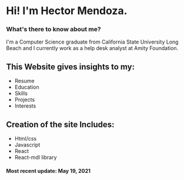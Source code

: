 # Hi! I'm Hector Mendoza.
 
### What's there to know about me?
I'm a Computer Science graduate from California State University Long Beach and I currently work as a help desk analyst at Amity Foundation.

## This Website gives insights to my:
- Resume
- Education
- Skills
- Projects
- Interests

## Creation of the site Includes:
- Html/css
- Javascript
- React
- React-mdl library

#### Most recent update: **May 19, 2021**


